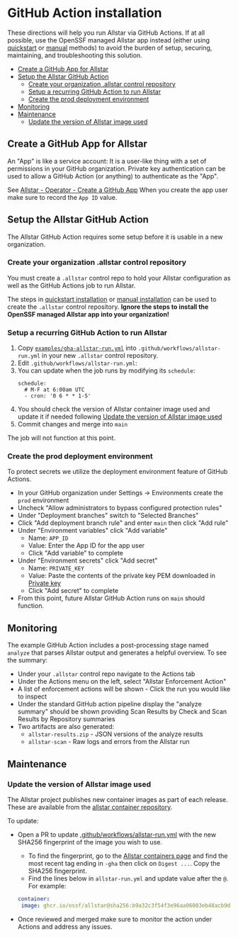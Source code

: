 # GitHub Action installation

These directions will help you run Allstar via GitHub Actions. If at all
possible, use the OpenSSF managed Allstar app instead (either using
[quickstart](README.md#quickstart-installation) or
[manual](README.md#manual-installation) methods) to avoid the burden of setup,
securing, maintaining, and troubleshooting this solution.

* [Create a GitHub App for Allstar](#create-a-github-app-for-allstar)
* [Setup the Allstar GitHub Action](#setup-the-allstar-github-action)
    * [Create your organization .allstar control repository](#create-your-organization-allstar-control-repository)
    * [Setup a recurring GitHub Action to run Allstar](#setup-a-recurring-github-action-to-run-allstar)
    * [Create the prod deployment environment](#create-the-prod-deployment-environment)
* [Monitoring](#monitoring)
* [Maintenance](#maintenance)
    * [Update the version of Allstar image used](#update-the-version-of-allstar-image-used)

## Create a GitHub App for Allstar

An "App" is like a service account: It is a user-like thing with a set of
permissions in your GitHub organization. Private key authentication can be used
to allow a GitHub Action (or anything) to authenticate as the "App".

See [Allstar - Operator - Create a GitHub App](operator.md#create-a-github-app)
When you create the app user make sure to record the `App ID` value.

## Setup the Allstar GitHub Action

The Allstar GitHub Action requires some setup before it is usable in a new
organization.

### Create your organization .allstar control repository
You must create a `.allstar` control repo to hold your Allstar configuration
as well as the GitHub Actions job to run Allstar.

The steps in [quickstart installation](README.md#quickstart-installation) or
[manual installation](README.md#manual-installation) can be used to create the
`.allstar` control repository. **Ignore the steps to install
the OpenSSF managed Allstar app into your organization!**

### Setup a recurring GitHub Action to run Allstar

1. Copy [`examples/gha-allstar-run.yml`](https://github.com/ossf/allstar/blob/main/examples/gha-allstar-run.yml)
   into `.github/workflows/allstar-run.yml` in your new `.allstar` control
   repository.
1. Edit `.github/workflows/allstar-run.yml`:
  1. You can update when the job runs by modifying its `schedule`:
     ~~~
     schedule:
       # M-F at 6:00am UTC
       - cron: '0 6 * * 1-5'
     ~~~
  1. You should check the version of Allstar container image used and update it
     if needed following [Update the version of Allstar image used](#update-the-version-of-allstar-image-used)
1. Commit changes and merge into `main`

The job will not function at this point.

### Create the prod deployment environment

To protect secrets we utilize the deployment environment feature of GitHub
Actions.

* In your GitHub organization under Settings -> Environments
  create the `prod` environment
* Uncheck "Allow administrators to bypass configured protection rules"
* Under "Deployment branches" switch to "Selected Branches"
* Click "Add deployment branch rule" and enter `main` then click "Add rule"
* Under "Environment variables" click "Add variable"
  * Name: `APP_ID`
  * Value: Enter the App ID for the app user
  * Click "Add variable" to complete
* Under "Environment secrets" click "Add secret"
  * Name: `PRIVATE_KEY`
  * Value: Paste the contents of the private key PEM downloaded in [Private key](#private-key)
  * Click "Add secret" to complete
* From this point, future Allstar GitHub Action runs on `main` should function.

## Monitoring

The example GitHub Action includes a post-processing stage named `analyze` that
parses Allstar output and generates a helpful overview. To see the summary:

* Under your `.allstar` control repo navigate to the Actions tab
* Under the Actions menu on the left, select "Allstar Enforcement Action"
* A list of enforcement actions will be shown - Click the run you would like to
  inspect
* Under the standard GitHub action pipeline display the "analyze summary" should
  be shown providing Scan Results by Check and Scan Results by Repository summaries
* Two artifacts are also generated:
  * `allstar-results.zip` - JSON versions of the analyze results
  * `allstar-scan` - Raw logs and errors from the Allstar run

## Maintenance

### Update the version of Allstar image used

The Allstar project publishes new container images as part of each release.
These are available from the [allstar container repository](https://github.com/ossf/allstar/pkgs/container/allstar/versions?filters%5Bversion_type%5D=tagged).

To update:

* Open a PR to update [.github/workflows/allstar-run.yml](.github/workflows/allstar-run.yml)
  with the new SHA256 fingerprint of the image you wish to use.
  * To find the fingerprint, go to the [Allstar containers page](https://github.com/ossf/allstar/pkgs/container/allstar)
    and find the most recent tag ending in `-gha` then click on `Digest ...`.
    Copy the SHA256 fingerprint.
  * Find the lines below in `allstar-run.yml` and update value after the `@`.
    For example:

  ~~~yaml
  container:
   image: ghcr.io/ossf/allstar@sha256:b9a32c3f54f3e96aa06003eb48acb9d4c32a70b5ec49bdc4f91b942b32b14969 # v4.4-gha
  ~~~

* Once reviewed and merged make sure to monitor the action under
  Actions and address any issues.

